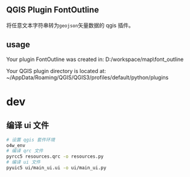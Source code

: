 ## QGIS Plugin FontOutline

将任意文本字符串转为`geojson`矢量数据的 qgis 插件。

## usage

Your plugin FontOutline was created in:
D:/workspace/map\font_outline

Your QGIS plugin directory is located at:
~/AppData/Roaming/QGIS/QGIS3/profiles/default/python/plugins

# dev

## 编译 ui 文件

```sh
# 设置 qgis 套件环境
o4w_env
# 编译 qrc 文件
pyrcc5 resources.qrc -o resources.py
# 编译 ui 文件
pyuic5 ui/main_ui.ui -o ui/main_ui.py
```
